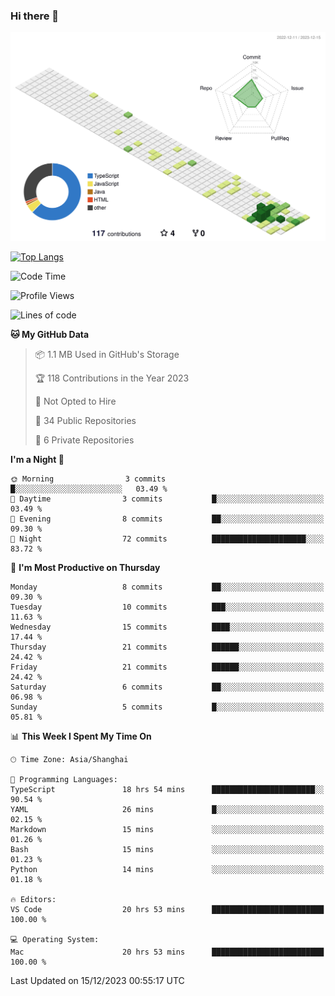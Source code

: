 ### Hi there 👋

![](./profile-3d-contrib/profile-green-animate.svg)

 

[![Top Langs](https://github-readme-stats.vercel.app/api/top-langs/?username=RunnningDogg)](https://github.com/anuraghazra/github-readme-stats)


 

<!--START_SECTION:waka-->
![Code Time](http://img.shields.io/badge/Code%20Time-48%20hrs%2033%20mins-blue)

![Profile Views](http://img.shields.io/badge/Profile%20Views-7-blue)

![Lines of code](https://img.shields.io/badge/From%20Hello%20World%20I%27ve%20Written-213.4%20thousand%20lines%20of%20code-blue)

**🐱 My GitHub Data** 

> 📦 1.1 MB Used in GitHub's Storage 
 > 
> 🏆 118 Contributions in the Year 2023
 > 
> 🚫 Not Opted to Hire
 > 
> 📜 34 Public Repositories 
 > 
> 🔑 6 Private Repositories 
 > 
**I'm a Night 🦉** 

```text
🌞 Morning                3 commits           █░░░░░░░░░░░░░░░░░░░░░░░░   03.49 % 
🌆 Daytime                3 commits           █░░░░░░░░░░░░░░░░░░░░░░░░   03.49 % 
🌃 Evening                8 commits           ██░░░░░░░░░░░░░░░░░░░░░░░   09.30 % 
🌙 Night                  72 commits          █████████████████████░░░░   83.72 % 
```
📅 **I'm Most Productive on Thursday** 

```text
Monday                   8 commits           ██░░░░░░░░░░░░░░░░░░░░░░░   09.30 % 
Tuesday                  10 commits          ███░░░░░░░░░░░░░░░░░░░░░░   11.63 % 
Wednesday                15 commits          ████░░░░░░░░░░░░░░░░░░░░░   17.44 % 
Thursday                 21 commits          ██████░░░░░░░░░░░░░░░░░░░   24.42 % 
Friday                   21 commits          ██████░░░░░░░░░░░░░░░░░░░   24.42 % 
Saturday                 6 commits           ██░░░░░░░░░░░░░░░░░░░░░░░   06.98 % 
Sunday                   5 commits           █░░░░░░░░░░░░░░░░░░░░░░░░   05.81 % 
```


📊 **This Week I Spent My Time On** 

```text
🕑︎ Time Zone: Asia/Shanghai

💬 Programming Languages: 
TypeScript               18 hrs 54 mins      ███████████████████████░░   90.54 % 
YAML                     26 mins             █░░░░░░░░░░░░░░░░░░░░░░░░   02.15 % 
Markdown                 15 mins             ░░░░░░░░░░░░░░░░░░░░░░░░░   01.26 % 
Bash                     15 mins             ░░░░░░░░░░░░░░░░░░░░░░░░░   01.23 % 
Python                   14 mins             ░░░░░░░░░░░░░░░░░░░░░░░░░   01.18 % 

🔥 Editors: 
VS Code                  20 hrs 53 mins      █████████████████████████   100.00 % 

💻 Operating System: 
Mac                      20 hrs 53 mins      █████████████████████████   100.00 % 
```


 Last Updated on 15/12/2023 00:55:17 UTC
<!--END_SECTION:waka-->
